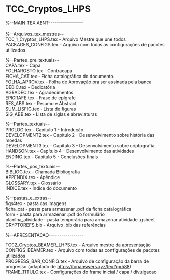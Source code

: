 # TCC_Cryptos_LHPS <br/>

%--MAIN TEX ABNT-----------------<br/>
<br/>
%--Arquivos_tex_mestres-- <br/>
TCC_1_Cryptos_LHPS.tex - Arquivo Mestre que une todos <br/>
PACKAGES_CONFIGS.tex - Arquivo com todas as configurações de pacotes utilizados <br/>

%--Partes_pre_textuais-- <br/>
CAPA.tex - Capa		<br/>
FOLHAROSTO.tex - Contracapa <br/>
FICHA_CAT.tex - Ficha catalográfica do documento <br/>
FOLHA_APROV.tex - Folha de Aprovação pra ser assinada pela banca <br/>
DEDIC.tex - Dedicatória <br/>
AGRADEC.tex - Agradecimentos <br/>
EPIGRAFE.tex - Frase de epígrafe <br/>
RES_ABS.tex - Resumo e Abstract <br/>
SUM_LISFIG.tex - Lista de figuras <br/>
SIG_ABB.tex - Lista de siglas e abreviaturas <br/>

%--Partes_textuais-- <br/>
PROLOG.tex - Capítulo 1 - Introdução <br/>
DEVELOPMENT2.tex - Capítulo 2 - Desenvolvimento sobre história das moedas <br/>
DEVELOPMENT3.tex - Capítulo 3 - Desenvolvimento sobre criptografia <br/>
HANDSON.tex - Capítulo 4 - Desenvolvimento das atividades <br/>
ENDING.tex - Capítulo 5 - Conclusões finais <br/>

%--Partes_pos_textuais-- <br/>
BIBLIOG.tex - Chamada Bibliografia <br/>
APPENDIX.tex - Apêndice <br/>
GLOSSARY.tex - Glossário <br/>
INDICE.tex - Índice do documento <br/>

%--pastas_e_extras-- <br/>
figs4tex - pasta das imagens <br/>
ficha_cat - pasta para armazenar .pdf da ficha catalográfica <br/>
form - pasta para armazenar .pdf do formulário <br/>
planilha_atividade - pasta temporária para armazenar atividade .gsheet <br/>
CRYPTOREFS.bib - Arquivo .bib das referências <br/>


%--APRESENTACAO-----------------<br/>

TCC2_Cryptos_BEAMER_LHPS.tex - Arquivo mestre da apresentação
CONFIGS_BEAMER.tex - Arquivo com todas as configurações de pacotes utilizados <br/>
PROGRESS_BAR_CONFIG.tex - Arquivo de configuração da barra de progresso (adaptado de https://topanswers.xyz/tex?q=588) <br/>
FRAME_TITULO.tex - Configurações do frame inicial / capa / divulgacao<br/>
